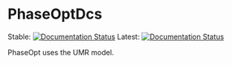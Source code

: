 # PhaseOptDcs
Stable: [![Documentation Status](https://readthedocs.org/projects/phaseoptdcs/badge/?version=stable)](https://phaseoptdcs.readthedocs.io/en/stable/?badge=stable)
Latest: [![Documentation Status](https://readthedocs.org/projects/phaseoptdcs/badge/?version=latest)](https://phaseoptdcs.readthedocs.io/en/latest/?badge=latest)

PhaseOpt uses the UMR model.
